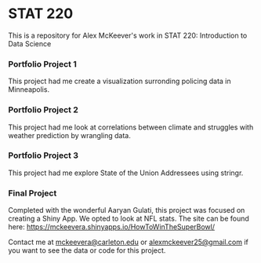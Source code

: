 # STAT 220

This is a repository for Alex McKeever's work in STAT 220: Introduction to Data Science

### Portfolio Project 1
This project had me create a visualization surronding policing data in Minneapolis.

### Portfolio Project 2
This project had me look at correlations between climate and struggles with weather prediction by wrangling data.

### Portfolio Project 3
This project had me explore State of the Union Addressees using stringr.

### Final Project
Completed with the wonderful Aaryan Gulati, this project was focused on creating a Shiny App. We opted to look at NFL stats. The site can be found here: https://mckeevera.shinyapps.io/HowToWinTheSuperBowl/

Contact me at mckeevera@carleton.edu or alexmckeever25@gmail.com if you want to see the data or code for this project.